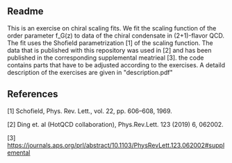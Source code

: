 ## Readme
This is an exercise on chiral scaling fits. 
We fit the scaling function of the order parameter f_G(z) to data of the chiral condensate in (2+1)-flavor QCD. 
The fit uses the Shofield parametrization [1] of the scaling function. 
The data that is published with this repository was used in [2] and has been published in the corresponding supplemental meatrieal [3].
the code contains parts that have to be adjusted according to the exercises. 
A detaild description of the exercises are given in "description.pdf"

## References
[1] Schofield, Phys. Rev. Lett., vol. 22, pp. 606–608, 1969.

[2] Ding et. al (HotQCD collaboration), Phys.Rev.Lett. 123 (2019) 6, 062002.

[3] https://journals.aps.org/prl/abstract/10.1103/PhysRevLett.123.062002#supplemental
